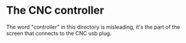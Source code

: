 The CNC controller
==================

The word "controller" in this directory is misleading, it's the part of the screen that connects to the CNC usb plug.
